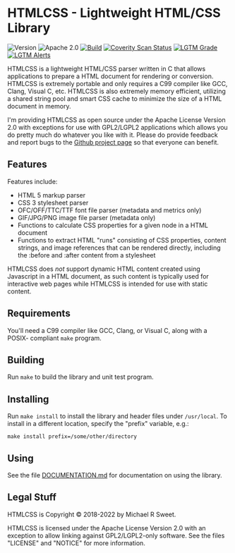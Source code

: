 HTMLCSS - Lightweight HTML/CSS Library
======================================

![Version](https://img.shields.io/github/v/release/michaelrsweet/htmlcss?include_prereleases)
![Apache 2.0](https://img.shields.io/github/license/michaelrsweet/htmlcss)
[![Build](https://github.com/michaelrsweet/htmlcss/workflows/Build/badge.svg)](https://github.com/michaelrsweet/htmlcss/actions/workflows/build.yml)
[![Coverity Scan Status](https://img.shields.io/coverity/scan/22390.svg)](https://scan.coverity.com/projects/michaelrsweet-htmlcss)
[![LGTM Grade](https://img.shields.io/lgtm/grade/cpp/github/michaelrsweet/htmlcss)](https://lgtm.com/projects/g/michaelrsweet/htmlcss/context:cpp)
[![LGTM Alerts](https://img.shields.io/lgtm/alerts/github/michaelrsweet/htmlcss)](https://lgtm.com/projects/g/michaelrsweet/htmlcss/)

HTMLCSS is a lightweight HTML/CSS parser written in C that allows applications
to prepare a HTML document for rendering or conversion.  HTMLCSS is extremely
portable and only requires a C99 compiler like GCC, Clang, Visual C, etc.
HTMLCSS is also extremely memory efficient, utilizing a shared string pool and
smart CSS cache to minimize the size of a HTML document in memory.

I'm providing HTMLCSS as open source under the Apache License Version 2.0 with
exceptions for use with GPL2/LGPL2 applications which allows you do pretty much
do whatever you like with it.  Please do provide feedback and report bugs to the
[Github project page](https://github.com/michaelrsweet/htmlcss) so that everyone
can benefit.


Features
--------

Features include:

- HTML 5 markup parser
- CSS 3 stylesheet parser
- OFC/OFF/TTC/TTF font file parser (metadata and metrics only)
- GIF/JPG/PNG image file parser (metadata only)
- Functions to calculate CSS properties for a given node in a HTML document
- Functions to extract HTML "runs" consisting of CSS properties, content
  strings, and image references that can be rendered directly, including the
  :before and :after content from a stylesheet

HTMLCSS does *not* support dynamic HTML content created using Javascript in a
HTML document, as such content is typically used for interactive web pages while
HTMLCSS is intended for use with static content.


Requirements
------------

You'll need a C99 compiler like GCC, Clang, or Visual C, along with a POSIX-
compliant `make` program.


Building
--------

Run `make` to build the library and unit test program.


Installing
----------

Run `make install` to install the library and header files under `/usr/local`.
To install in a different location, specify the "prefix" variable, e.g.:

    make install prefix=/some/other/directory


Using
-----

See the file [DOCUMENTATION.md]() for documentation on using the library.


Legal Stuff
-----------

HTMLCSS is Copyright © 2018-2022 by Michael R Sweet.

HTMLCSS is licensed under the Apache License Version 2.0 with an exception to
allow linking against GPL2/LGPL2-only software.  See the files "LICENSE" and
"NOTICE" for more information.
